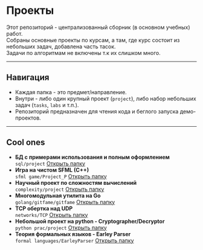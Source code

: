 # Проекты

Этот репозиторий - централизованный сборник (в основном учебных) работ.  
Собраны основные проекты по курсам, а там, где курс состоит из небольших задач, добавлена часть тасок.  
Задачи по алгоритмам не включены т.к их слишком много.

---

## Навигация
- Каждая папка - это предмет/направление.
- Внутри - либо один крупный проект (`project`), либо набор небольших задач (`tasks`, `labs` и т.п.).
- Репозиторий предназначен для чтения кода и беглого запуска демо-проектов.

---

## Cool ones

- **БД с примерами использования и полным оформлением**  
  `sql/project`
  [Открыть папку](./sql/project/)
- **Игра на чистом SFML (C++)**  
  `sfml game/Project_P` 
  [Открыть папку](./sfml%20game/Project_P/)
- **Научный проект по сложностям вычислений**  
  `complexity/project` 
  [Открыть папку](./complexity/project/)
- **Многомодульная утилита на Go**  
  `golang/gitfame/gitfame`
  [Открыть папку](./golang/gitfame/gitfame/)
- **TCP обертка над UDP**  
  `networks/TCP`
  [Открыть папку](./networks/TCP/)
- **Небольшой проект на python - Cryptographer/Decryptor**  
  `python prac/project`
  [Открыть папку](./python%20prac/project/)
- **Теория формальных языков - Earley Parser**  
  `formal languages/EarleyParser`
  [Открыть папку](./formal%20languages/EarleyParser/)
